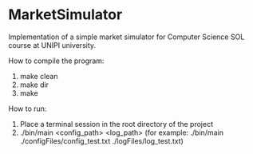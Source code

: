 # MarketSimulator
Implementation of a simple market simulator for Computer Science SOL course at UNIPI university.

How to compile the program:

1) make clean
2) make dir
3) make

How to run:
1) Place a terminal session in the root directory of the project
2) ./bin/main <config_path> <log_path> (for example: ./bin/main ./configFiles/config_test.txt ./logFiles/log_test.txt)